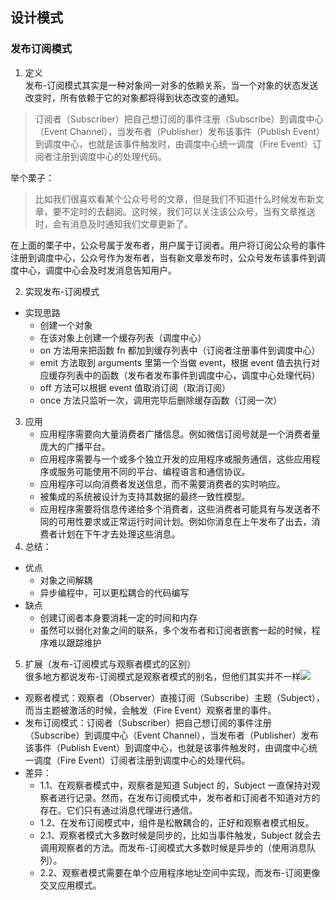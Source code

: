## 设计模式
### 发布订阅模式
1. 定义  
发布-订阅模式其实是一种对象间一对多的依赖关系，当一个对象的状态发送改变时，所有依赖于它的对象都将得到状态改变的通知。
> 订阅者（Subscriber）把自己想订阅的事件注册（Subscribe）到调度中心（Event Channel），当发布者（Publisher）发布该事件（Publish Event）到调度中心，也就是该事件触发时，由调度中心统一调度（Fire Event）订阅者注册到调度中心的处理代码。

举个栗子：
> 比如我们很喜欢看某个公众号号的文章，但是我们不知道什么时候发布新文章，要不定时的去翻阅。这时候，我们可以关注该公众号，当有文章推送时，会有消息及时通知我们文章更新了。

在上面的栗子中，公众号属于发布者，用户属于订阅者。用户将订阅公众号的事件注册到调度中心，公众号作为发布者，当有新文章发布时，公众号发布该事件到调度中心，调度中心会及时发消息告知用户。

2. 实现发布-订阅模式
- 实现思路
    - 创建一个对象
    - 在该对象上创建一个缓存列表（调度中心）
    - on 方法用来把函数 fn 都加到缓存列表中（订阅者注册事件到调度中心）
    - emit 方法取到 arguments 里第一个当做 event，根据 event 值去执行对应缓存列表中的函数（发布者发布事件到调度中心，调度中心处理代码）
    - off 方法可以根据 event 值取消订阅（取消订阅）
    - once 方法只监听一次，调用完毕后删除缓存函数（订阅一次）
3. 应用
    - 应用程序需要向大量消费者广播信息。例如微信订阅号就是一个消费者量庞大的广播平台。
    - 应用程序需要与一个或多个独立开发的应用程序或服务通信，这些应用程序或服务可能使用不同的平台、编程语言和通信协议。
    - 应用程序可以向消费者发送信息，而不需要消费者的实时响应。
    - 被集成的系统被设计为支持其数据的最终一致性模型。
    - 应用程序需要将信息传递给多个消费者，这些消费者可能具有与发送者不同的可用性要求或正常运行时间计划。例如你消息在上午发布了出去，消费者计划在下午才去处理这些消息。
4. 总结：
- 优点
    - 对象之间解耦
    - 异步编程中，可以更松耦合的代码编写
- 缺点
    - 创建订阅者本身要消耗一定的时间和内存
    - 虽然可以弱化对象之间的联系，多个发布者和订阅者嵌套一起的时候，程序难以跟踪维护
5. 扩展（发布-订阅模式与观察者模式的区别）  
很多地方都说发布-订阅模式是观察者模式的别名，但他们其实并不一样![](img/28.png)
- 观察者模式：观察者（Observer）直接订阅（Subscribe）主题（Subject），而当主题被激活的时候，会触发（Fire Event）观察者里的事件。
- 发布订阅模式：订阅者（Subscriber）把自己想订阅的事件注册（Subscribe）到调度中心（Event Channel），当发布者（Publisher）发布该事件（Publish Event）到调度中心，也就是该事件触发时，由调度中心统一调度（Fire Event）订阅者注册到调度中心的处理代码。
- 差异：
  - 1.1、在观察者模式中，观察者是知道 Subject 的，Subject 一直保持对观察者进行记录。然而，在发布订阅模式中，发布者和订阅者不知道对方的存在。它们只有通过消息代理进行通信。
  - 1.2、在发布订阅模式中，组件是松散耦合的，正好和观察者模式相反。
  - 2.1、观察者模式大多数时候是同步的，比如当事件触发，Subject 就会去调用观察者的方法。而发布-订阅模式大多数时候是异步的（使用消息队列）。
  - 2.2、观察者模式需要在单个应用程序地址空间中实现，而发布-订阅更像交叉应用模式。